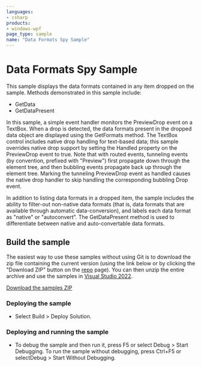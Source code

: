 ```yaml
---
languages:
- csharp
products:
- windows-wpf
page_type: sample
name: "Data Formats Spy Sample"
---
```


# Data Formats Spy Sample
This sample displays the data formats contained in any item dropped on the sample. Methods demonstrated in this sample include:
- GetData
- GetDataPresent

In this sample, a simple event handler monitors the PreviewDrop event on a TextBox. When a drop is detected, the data formats present in the dropped data object are displayed using the GetFormats method.
The TextBox control includes native drop handling for text-based data; this sample overrides native drop support by setting the Handled property on the PreviewDrop event to true. Note that with routed events, tunneling events (by convention, prefixed with "Preview") first propagate down through the element tree, and then bubbling events propagate back up through the element tree. Marking the tunneling PreviewDrop event as handled causes the native drop handler to skip handling the corresponding bubbling Drop event.

In addition to listing data formats in a dropped item, the sample includes the ability to filter-out non-native data formats (that is, data formats that are available through automatic data-conversion), and labels each data format as "native" or "autoconvert". The GetDataPresent method is used to differentiate between native and auto-convertable data formats.

## Build the sample
The easiest way to use these samples without using Git is to download the zip file containing the current version (using the link below or by clicking the "Download ZIP" button on the [repo](https://github.com/microsoft/WPF-Samples?tab=readme-ov-file) page). You can then unzip the entire archive and use the samples in [Visual Studio 2022](https://www.visualstudio.com/wpf-vs).

[Download the samples ZIP](../../archive/main.zip)

### Deploying the sample
- Select Build > Deploy Solution. 

### Deploying and running the sample
- To debug the sample and then run it, press F5 or select Debug >  Start Debugging. To run the sample without debugging, press Ctrl+F5 or selectDebug > Start Without Debugging. 


